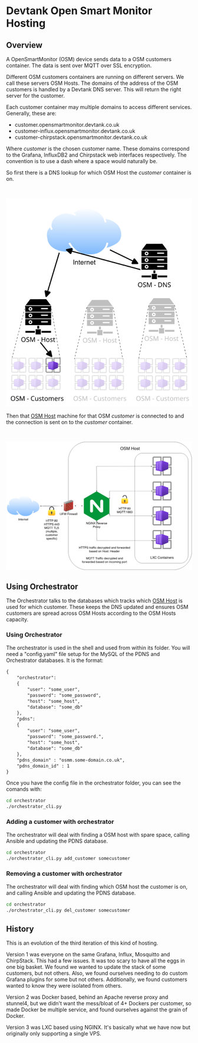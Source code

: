 # Devtank Open Smart Monitor Hosting

## Overview

A OpenSmartMonitor (OSM) device sends data to a OSM customers container. The data is sent over MQTT over SSL encryption.

Different OSM customers containers are running on different servers. We call these servers OSM Hosts.
The domains of the address of the OSM customers is handled by a Devtank DNS server.
This will return the right server for the customer.

Each customer container may multiple domains to access different services.
Generally, these are:

- customer.opensmartmonitor.devtank.co.uk
- customer-influx.opensmartmonitor.devtank.co.uk
- customer-chirpstack.opensmartmonitor.devtank.co.uk

Where *customer* is the chosen customer name.
These domains correspond to the Grafana, InfluxDB2 and Chirpstack web interfaces respectively.
The convention is to use a dash where a space would naturally be.

So first there is a DNS lookup for which OSM Host the *customer* container is on.

<br><p align="center"><img src="dns.png" width="640"/></p>

Then that [OSM Host](./OSM-HOST.md) machine for that OSM *customer* is connected to and the connection is sent on to the *customer* container.

<br><p align="center"><img src="osm-architecture.png" width="750"/></p>


## Using Orchestrator

The Orchestrator talks to the databases which tracks which [OSM Host](./OSM-HOST.md) is used for which customer. These keeps the DNS updated and ensures OSM customers are spread across OSM Hosts according to the OSM Hosts capacity.

### Using Orchestrator

The orchestrator is used in the shell and used from within its folder.
You will need a "config.yaml" file setup for the MySQL of the PDNS and Orchestrator databases.
It is the format:

    {
        "orchestrator":
        {
            "user": "some_user",
            "password": "some_password",
            "host": "some_host",
            "database": "some_db"
        },
        "pdns":
        {
            "user": "some_user",
            "password": "some_password.",
            "host": "some_host",
            "database": "some_db"
        },
        "pdns_domain" : "osmm.some-domain.co.uk",
        "pdns_domain_id" : 1
    }

Once you have the config file in the orchestrator folder, you can see the comands with:

```sh
cd orchestrator
./orchestrator_cli.py
```

### Adding a customer with orchestrator

The orchestrator will deal with finding a OSM host with spare space, calling Ansible and updating the PDNS database.

```sh
cd orchestrator
./orchestrator_cli.py add_customer somecustomer
```

### Removing a customer with orchestrator

The orchestrator will deal with finding which OSM host the customer is on, and calling Ansible and updating the PDNS database.
```sh
cd orchestrator
./orchestrator_cli.py del_customer somecustomer
```

## History

This is an evolution of the third iteration of this kind of hosting.

Version 1 was everyone on the same Grafana, Influx, Mosquitto and ChirpStack.
This had a few issues.
It was too scary to have all the eggs in one big basket.
We found we wanted to update the stack of some customers, but not others. Also, we found ourselves needing to do custom Grafana plugins for some but not others.
Additionally, we found customers wanted to know they were isolated from others.

Version 2 was Docker based, behind an Apache reverse proxy and stunnel4, but we didn't want the mess/bloat of 4+ Dockers per customer, so made Docker be multiple service, and found ourselves against the grain of Docker.

Version 3 was LXC based using NGINX. It's basically what we have now but originally only supporting a single VPS.
